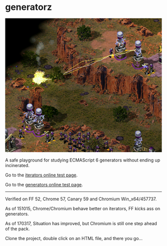# generatorz

![alt image](/img/coilpowah.png)

A safe playground for studying ECMAScript 6 generators without ending up incinerated.

Go to the [iterators online test page](http://rawgit.com/Muzietto/generatorz/master/Iterators_Chromium.htm).

Go to the [generators online test page](http://rawgit.com/Muzietto/generatorz/master/Generators_FF.htm).

- - - - - - - - - - - -
Verified on FF 52, Chrome 57, Canary 59 and Chromium Win_x64/457737.

As of 151015, Chrome/Chromium behave better on iterators, FF kicks ass on generators.

As of 170317, Situation has improved, but Chromium is still one step ahead of the pack.

Clone the project, double click on an HTML file, and there you go...
